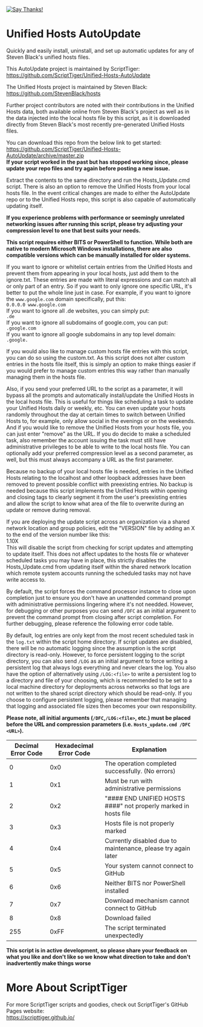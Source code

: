 [![Say Thanks!](https://img.shields.io/badge/Say%20Thanks-!-1EAEDB.svg)](https://docs.google.com/forms/d/e/1FAIpQLSfBEe5B_zo69OBk19l3hzvBmz3cOV6ol1ufjh0ER1q3-xd2Rg/viewform)

# Unified Hosts AutoUpdate
Quickly and easily install, uninstall, and set up automatic updates for any of Steven Black's unified hosts files.

This AutoUpdate project is maintained by ScriptTiger: https://github.com/ScriptTiger/Unified-Hosts-AutoUpdate

The Unified Hosts project is maintained by Steven Black: https://github.com/StevenBlack/hosts

Further project contributors are noted with their contributions in the Unified Hosts data, both available online from Steven Black's project as well as in the data injected into the local hosts file by this script, as it is downloaded directly from Steven Black's most recently pre-generated Unified Hosts files.

You can download this repo from the below link to get started:  
https://github.com/ScriptTiger/Unified-Hosts-AutoUpdate/archive/master.zip  
**If your script worked in the past but has stopped working since, please update your repo files and try again before posting a new issue.**

Extract the contents to the same directory and run the Hosts_Update.cmd script. There is also an option to remove the Unified Hosts from your local hosts file. In the event critical changes are made to either the AutoUpdate repo or to the Unified Hosts repo, this script is also capable of automatically updating itself.

**If you experience problems with performance or seemingly unrelated networking issues after running this script, please try adjusting your compression level to one that best suits your needs.**

**This script requires either BITS or PowerShell to function. While both are native to modern Microsoft Windows installations, there are also compatible versions which can be manually installed for older systems.**

If you want to ignore or whitelist certain entries from the Unified Hosts and prevent them from appearing in your local hosts, just add them to the ignore.txt. These entries are made with literal expressions and can match all or only part of an entry. So if you want to only ignore one specific URL, it's better to put the whole line just in case. For example, if you want to ignore the `www.google.com` domain specifically, put this:  
`0.0.0.0 www.google.com`  
If you want to ignore all .de websites, you can simply put:  
`.de`  
If you want to ignore all subdomains of google.com, you can put:  
`.google.com`  
If you want to ignore all google subdomains in any top level domain:  
`.google.`

If you would also like to manage custom hosts file entries with this script, you can do so using the custom.txt. As this script does not alter custom entries in the hosts file itself, this is simply an option to make things easier if you would prefer to manage custom entries this way rather than manually managing them in the hosts file.

Also, if you send your preferred URL to the script as a parameter, it will bypass all the prompts and automatically install/update the Unified Hosts in the local hosts file. This is useful for things like scheduling a task to update your Unified Hosts daily or weekly, etc. You can even update your hosts randomly throughout the day at certain times to switch between Unified Hosts to, for example, only allow social in the evenings or on the weekends. And if you would like to remove the Unified Hosts from your hosts file, you can just enter "remove" as the URL. If you do decide to make a scheduled task, also remember the account issuing the task must still have administrative privileges to be able to write to the local hosts file. You can optionally add your preferred compression level as a second parameter, as well, but this must always accompany a URL as the first parameter.

Because no backup of your local hosts file is needed, entries in the Unified Hosts relating to the localhost and other loopback addresses have been removed to prevent possible conflict with preexisting entries. No backup is needed because this script implements the Unified Hosts within opening and closing tags to clearly segment it from the user's preexisting entries and allow the script to know what area of the file to overwrite during an update or remove during removal.

If you are deploying the update script across an organization via a shared network location and group policies, edit the "VERSION" file by adding an X to the end of the version number like this:  
1.10X  
This will disable the script from checking for script updates and attempting to update itself. This does not affect updates to the hosts file or whatever scheduled tasks you may have in place, this strictly disables the Hosts_Update.cmd from updating itself within the shared network location which remote system accounts running the scheduled tasks may not have write access to.

By default, the script forces the command processor instance to close upon completion just to ensure you don't have an unattended command prompt with administrative permissions lingering where it's not needded. However, for debugging or other purposes you can send `/DFC` as an initial argument to prevent the command prompt from closing after script completion. For further debugging, please reference the following error code table.

By default, log entries are only kept from the most recent scheduled task in the  `log.txt` within the script home directory. If script updates are disabled, there will be no automatic logging since the assumption is the script directory is read-only. However, to force persistent logging to the script directory, you can also send `/LOG` as an initial argument to force writing a persistent log that always logs everything and never clears the log. You also have the option of alternatively using `/LOG:<file>` to write a persistent log to a directory and file of your choosing, which is recommended to be set to a local machine directory for deployments across networks so that logs are not written to the shared script directory which should be read-only. If you choose to configure persistent logging, please remember that managing that logging and associated file sizes then becomes your own responsibility.

**Please note, all initial arguments (`/DFC`,`/LOG:<file>`, etc.) must be placed before the URL and compression parameters (i.e. `Hosts_update.cmd /DFC <URL>`).**

Decimal Error Code | Hexadecimal Error Code | Explanation
-------------------|------------------------|-----------------------------------------------------------------------------------
0                  | 0x0                    | The operation completed successfully. (No errors)
1                  | 0x1                    | Must be run with administrative permissions
2                  | 0x2                    | "#### END UNIFIED HOSTS ####" not properly marked in hosts file
3                  | 0x3                    | Hosts file is not properly marked
4                  | 0x4                    | Currently disabled due to maintenance, please try again later
5                  | 0x5                    | Your system cannot connect to GitHub
6                  | 0x6                    | Neither BITS nor PowerShell installed
7                  | 0x7                    | Download mechanism cannot connect to GitHub
8                  | 0x8                    | Download failed
255                | 0xFF                   | The script terminated unexpectedly

**This script is in active development, so please share your feedback on what you like and don't like so we know what direction to take and don't inadvertently make things worse**

# More About ScriptTiger

For more ScriptTiger scripts and goodies, check out ScriptTiger's GitHub Pages website:  
https://scripttiger.github.io/
